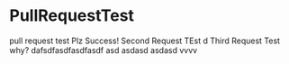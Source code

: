 # PullRequestTest
pull request test
Plz Success!
Second Request TEst
d
Third Request Test
why?
dafsdfasdfasdfasdf
asd
asdasd
asdasd
vvvv

